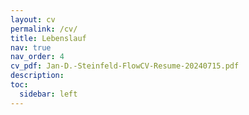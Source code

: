 ```yaml
---
layout: cv
permalink: /cv/
title: Lebenslauf
nav: true
nav_order: 4
cv_pdf: Jan-D.-Steinfeld-FlowCV-Resume-20240715.pdf
description: 
toc:
  sidebar: left
---
```

